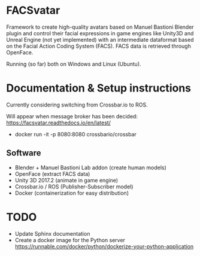 # FACSvatar

Framework to create high-quality avatars based on Manuel Bastioni Blender plugin and control their facial expressions in game engines like Unity3D and Unreal Engine (not yet implemented) with an intermediate dataformat based on the Facial Action Coding System (FACS). FACS data is retrieved through OpenFace.

Running (so far) both on Windows and Linux (Ubuntu).

# Documentation & Setup instructions
Currently considering switching from Crossbar.io to ROS.

Will appear when message broker has been decided:
https://facsvatar.readthedocs.io/en/latest/

- docker run -it -p 8080:8080 crossbario/crossbar

## Software
* Blender + Manuel Bastioni Lab addon  (create human models)
* OpenFace  (extract FACS data)
* Unity 3D 2017.2 (animate in game engine)
* Crossbar.io / ROS (Publisher-Subscriber model)
* Docker  (containerization for easy distribution)



# TODO

- Update Sphinx documentation
- Create a docker image for the Python server
https://runnable.com/docker/python/dockerize-your-python-application
